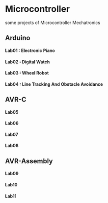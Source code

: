# Microcontroller
some projects of Microcontroller Mechatronics
## Arduino
#### Lab01 : Electronic Piano
#### Lab02 : Digital Watch
#### Lab03 : Wheel Robot
#### Lab04 : Line Tracking And Obstacle Avoidance
## AVR-C
#### Lab05
#### Lab06
#### Lab07
#### Lab08
## AVR-Assembly
#### Lab09
#### Lab10
#### Lab11
